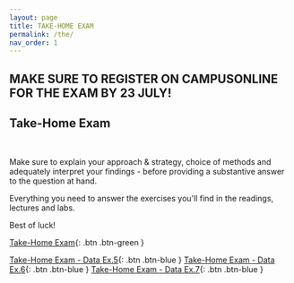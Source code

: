 ```yaml
---
layout: page
title: TAKE-HOME EXAM
permalink: /the/
nav_order: 1
---
```


## MAKE SURE TO REGISTER ON CAMPUSONLINE FOR THE EXAM BY 23 JULY! ##

## Take-Home Exam
<br>

Make sure to explain your approach & strategy, choice of methods and adequately interpret your findings - before providing a substantive answer to the question at hand.

Everything you need to answer the exercises you'll find in the readings, lectures and labs.

Best of luck!

[Take-Home Exam](){: .btn .btn-green }

[Take-Home Exam - Data Ex.5](https://bayreuth-politics.github.io/CI24/assignment/Vietnam_matching.dta){: .btn .btn-blue }
[Take-Home Exam - Data Ex.6](https://bayreuth-politics.github.io/CI24/assignment/ajr.dta){: .btn .btn-blue }
[Take-Home Exam - Data Ex.7](https://bayreuth-politics.github.io/CI24/assignment/france.dta){: .btn .btn-blue }

